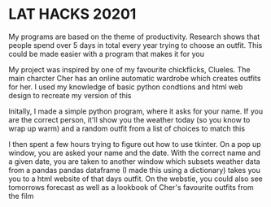 # LAT HACKS 20201

<p> My programs are based on the theme of productivity. Research shows that people spend over 5 days in total every year trying to choose an outfit. This could be made easier with a program that makes it for you</p>

<p> My project was inspired by one of my favourite chickflicks, Clueles. The main charcter Cher has an online automatic wardrobe which creates outfits for her. I used my knowledge of basic python condtions and html web design to recreate my version of this</p>

<p> Initally, I made a simple python program, where it asks for your name. If you are the correct person, it'll show you the weather today (so you know to wrap up warm) and a random outfit from a list of choices to match this</p>

<p>I then spent a few hours trying to figure out how to use tkinter. On a pop up window, you are asked your name and the date. With the correct name and a given date, you are taken to another window which subsets weather data from a pandas pandas dataframe (I made this using a dictionary) takes you you to a html website of that days outfit. On the webstie, you could also see tomorrows forecast as well as a lookbook of Cher's favourite outfits from the film </p>
